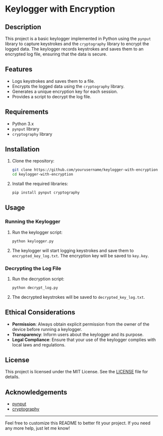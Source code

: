 
# Keylogger with Encryption

## Description

This project is a basic keylogger implemented in Python using the `pynput` library to capture keystrokes and the `cryptography` library to encrypt the logged data. The keylogger records keystrokes and saves them to an encrypted log file, ensuring that the data is secure.

## Features

- Logs keystrokes and saves them to a file.
- Encrypts the logged data using the `cryptography` library.
- Generates a unique encryption key for each session.
- Provides a script to decrypt the log file.

## Requirements

- Python 3.x
- `pynput` library
- `cryptography` library

## Installation

1. Clone the repository:
    ```bash
    git clone https://github.com/yourusername/keylogger-with-encryption.git
    cd keylogger-with-encryption
    ```

2. Install the required libraries:
    ```bash
    pip install pynput cryptography
    ```

## Usage

### Running the Keylogger

1. Run the keylogger script:
    ```bash
    python keylogger.py
    ```

2. The keylogger will start logging keystrokes and save them to `encrypted_key_log.txt`. The encryption key will be saved to `key.key`.

### Decrypting the Log File

1. Run the decryption script:
    ```bash
    python decrypt_log.py
    ```

2. The decrypted keystrokes will be saved to `decrypted_key_log.txt`.

## Ethical Considerations

- **Permission**: Always obtain explicit permission from the owner of the device before running a keylogger.
- **Transparency**: Inform users about the keylogger and its purpose.
- **Legal Compliance**: Ensure that your use of the keylogger complies with local laws and regulations.

## License

This project is licensed under the MIT License. See the [LICENSE](LICENSE) file for details.

## Acknowledgements

- [pynput](https://pypi.org/project/pynput/)
- [cryptography](https://pypi.org/project/cryptography/)

---

Feel free to customize this README to better fit your project. If you need any more help, just let me know!

